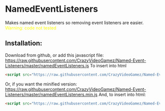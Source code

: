 # NamedEventListeners
Makes named event listeners so removing event listeners are easier.
<span style="color: yellow">Warning: code not tested</span>
## Installation:
Download from github, or add this javascript file: https://raw.githubusercontent.com/CrazyVideoGamez/Named-Event-Listeners/master/namedEventListeners.js
To insert into html
```html
<script src="https://raw.githubusercontent.com/CrazyVideoGamez/Named-Event-Listeners/master/namedEventListeners.js"></script>
```
Or, if you want the minified version:
https://raw.githubusercontent.com/CrazyVideoGamez/Named-Event-Listeners/master/namedEventListeners.min.js
And, to insert into html:
```html
<script src="https://raw.githubusercontent.com/CrazyVideoGamez/Named-Event-Listeners/master/namedEventListeners.min.js"></script>
```
